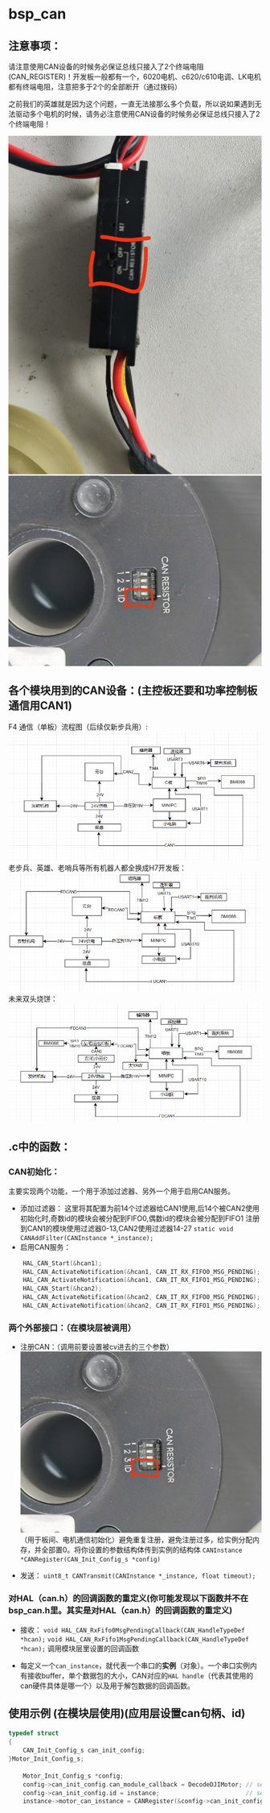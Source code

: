 # bsp_can

## 注意事项：
请注意使用CAN设备的时候务必保证总线只接入了2个终端电阻(CAN_REGISTER)！开发板一般都有一个，6020电机、c620/c610电调、LK电机都有终端电阻，注意把多于2个的全部断开（通过拨码）

之前我们的英雄就是因为这个问题，一直无法接那么多个负载，所以说如果遇到无法驱动多个电机的时候，请务必注意使用CAN设备的时候务必保证总线只接入了2个终端电阻！

![alt text](image-1.png) 
![alt text](image.png)
## 各个模块用到的CAN设备：(主控板还要和功率控制板通信用CAN1)
F4 通信（单板）流程图（后续仅新步兵用）:
![alt text](image-2.png)
老步兵、英雄、老哨兵等所有机器人都全换成H7开发板：
![alt text](image-3.png)
未来双头烧饼：
![alt text](image-4.png)
## .c中的函数：
### CAN初始化：
主要实现两个功能，一个用于添加过滤器、另外一个用于启用CAN服务。
- 添加过滤器：
这里将其配置为前14个过滤器给CAN1使用,后14个被CAN2使用
初始化时,奇数id的模块会被分配到FIFO0,偶数id的模块会被分配到FIFO1
注册到CAN1的模块使用过滤器0-13,CAN2使用过滤器14-27
`static void CANAddFilter(CANInstance *_instance);`
- 启用CAN服务：
```c
    HAL_CAN_Start(&hcan1);
    HAL_CAN_ActivateNotification(&hcan1, CAN_IT_RX_FIFO0_MSG_PENDING);
    HAL_CAN_ActivateNotification(&hcan1, CAN_IT_RX_FIFO1_MSG_PENDING);
    HAL_CAN_Start(&hcan2);
    HAL_CAN_ActivateNotification(&hcan2, CAN_IT_RX_FIFO0_MSG_PENDING);
    HAL_CAN_ActivateNotification(&hcan2, CAN_IT_RX_FIFO1_MSG_PENDING);
```

### 两个外部接口：（在模块层被调用）
- 注册CAN：（调用前要设置被cv进去的三个参数）
![alt text](image.png)（用于板间、电机通信初始化）避免重复注册，避免注册过多，给实例分配内存，并全部置0。将你设置的参数结构体传到实例的结构体
`CANInstance *CANRegister(CAN_Init_Config_s *config)`

- 发送：
`uint8_t CANTransmit(CANInstance *_instance, float timeout);`

### 对HAL（can.h）的回调函数的重定义(你可能发现以下函数并不在bsp_can.h里。其实是对HAL（can.h）的回调函数的重定义)
- 接收：
`void HAL_CAN_RxFifo0MsgPendingCallback(CAN_HandleTypeDef *hcan);`
`void HAL_CAN_RxFifo1MsgPendingCallback(CAN_HandleTypeDef *hcan);`
调用模块层里设置的回调函数


- 每定义一个`can_instance`，就代表一个串口的**实例**（对象）。一个串口实例内有接收buffer，单个数据包的大小，CAN对应的`HAL handle`（代表其使用的can硬件具体是哪一个）以及用于解包数据的回调函数。

## 使用示例 (在模块层使用)(应用层设置can句柄、id)
```c
typedef struct
{
    CAN_Init_Config_s can_init_config;
}Motor_Init_Config_s;

    Motor_Init_Config_s *config;
    config->can_init_config.can_module_callback = DecodeDJIMotor; // set callback
    config->can_init_config.id = instance;                        // set id,eq to 
    instance->motor_can_instance = CANRegister(&config->can_init_config);
```
